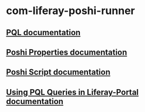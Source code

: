 # com-liferay-poshi-runner

## [PQL documentation](pql.markdown)

## [Poshi Properties documentation](poshi-properties.markdown)

## [Poshi Script documentation](poshi-script.markdown)

## [Using PQL Queries in Liferay-Portal documentation](using-pql-queries-in-liferay-portal.markdown)